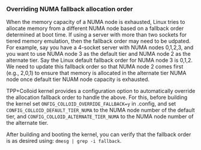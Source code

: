 ### Overriding NUMA fallback allocation order

When the memory capacity of a NUMA node is exhausted, Linux tries to allocate memory from a different NUMA node based on a fallback order determined at boot time. If using a server with more than two sockets for tiered memory emulation, then the fallback order may need to be udpated. For example, say you have a 4-socket server with NUMA nodes 0,1,2,3, and you want to use NUMA node 3 as the default tier and NUMA node 2 as the alternate tier. Say the Linux default fallback order for NUMA node 3 is 0,1,2. We need to update this fallback order so that NUMA node 2 comes first (e.g., 2,0,1) to ensure that memory is allocated in the alternate tier NUMA node once default tier NUAM node capacity is exhausted.

TPP+Colloid kernel provides a configuration option to automatically override the allocation fallback order to handle the above. For this, before building the kernel set `ONFIG_COLLOID_OVERRIDE_FALLBACK=y` in .config, and set `CONFIG_COLLOID_DEFAULT_TIER_NUMA` to the NUMA node number of the default tier, and `CONFIG_COLLOID_ALTERNATE_TIER_NUMA` to the NUMA node number of the alternate tier.

After building and booting the kernel, you can verify that the fallback order is as desired using: `dmesg | grep -i fallback`.
